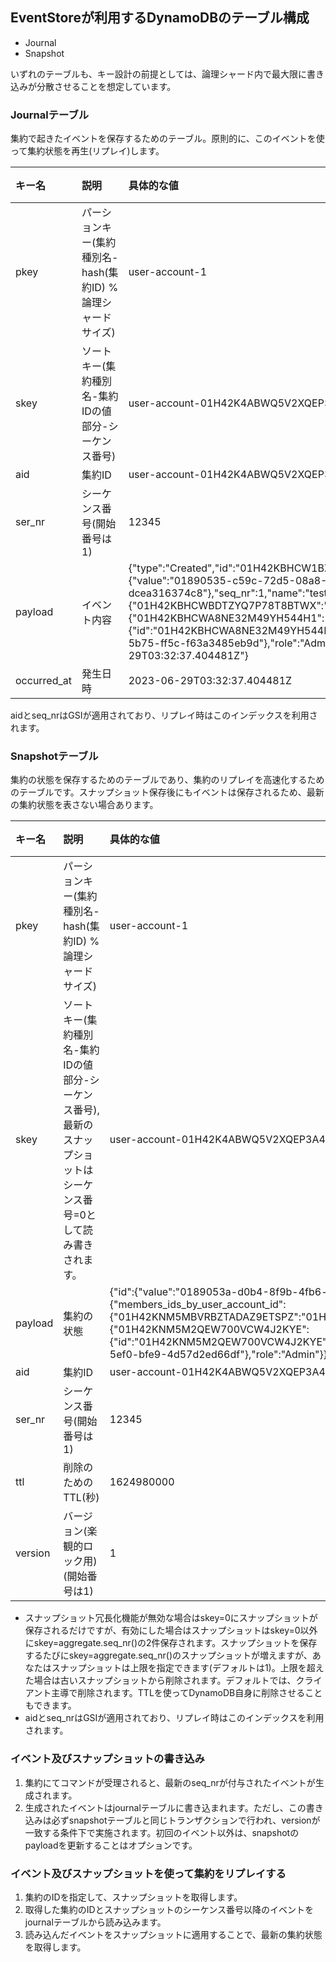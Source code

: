 ## EventStoreが利用するDynamoDBのテーブル構成

- Journal
- Snapshot

いずれのテーブルも、キー設計の前提としては、論理シャード内で最大限に書き込みが分散させることを想定しています。

### Journalテーブル

集約で起きたイベントを保存するためのテーブル。原則的に、このイベントを使って集約状態を再生(リプレイ)します。

| キー名         | 説明                                    | 具体的な値                                                                                                                                                                                                                                                                                                                                                                                                                                                              | 備考 |
|:------------|:--------------------------------------|:-------------------------------------------------------------------------------------------------------------------------------------------------------------------------------------------------------------------------------------------------------------------------------------------------------------------------------------------------------------------------------------------------------------------------------------------------------------------|:---|
| pkey        | パーションキー(集約種別名-hash(集約ID) % 論理シャードサイズ) | user-account-1                                                                                                                                                                                                                                                                                                                                                                                                                                                       |    |
| skey        | ソートキー(集約種別名-集約IDの値部分-シーケンス番号)         | user-account-01H42K4ABWQ5V2XQEP3A48VE0Z-12345                                                                                                                                                                                                                                                                                                                                                                                                                        |    |
| aid         | 集約ID                                  | user-account-01H42K4ABWQ5V2XQEP3A48VE0Z                                                                                                                                                                                                                                                                                                                                                                                                                              |    |
| ser_nr      | シーケンス番号(開始番号は1)                       | 12345                                                                                                                                                                                                                                                                                                                                                                                                                                                              |    |
| payload     | イベント内容                                | {"type":"Created","id":"01H42KBHCW1BZG504J4ZXKA2F2","aggregate_id":{"value":"01890535-c59c-72d5-08a8-dcea316374c8"},"seq_nr":1,"name":"test","members":{"members_ids_by_user_account_id":{"01H42KBHCWBDTZYQ7P78T8BTWX":"01H42KBHCWA8NE32M49YH544H1"},"members":{"01H42KBHCWA8NE32M49YH544H1":{"id":"01H42KBHCWA8NE32M49YH544H1","user_account_id":{"value":"01890535-c59c-5b75-ff5c-f63a3485eb9d"},"role":"Admin"}}},"occurred_at":"2023-06-29T03:32:37.404481Z"} |    |
| occurred_at | 発生日時                                  | 2023-06-29T03:32:37.404481Z                                                                                                                                                                                                                                                                                                                                                                                                                                        |    |

aidとseq_nrはGSIが適用されており、リプレイ時はこのインデックスを利用されます。

### Snapshotテーブル

集約の状態を保存するためのテーブルであり、集約のリプレイを高速化するためのテーブルです。スナップショット保存後にもイベントは保存されるため、最新の集約状態を表さない場合あります。

| キー名     | 説明                                                               | 具体的な値                                                                                                                                                                                                                                                                                                                                                                                      | 備考 |
|:--------|:-----------------------------------------------------------------|:-------------------------------------------------------------------------------------------------------------------------------------------------------------------------------------------------------------------------------------------------------------------------------------------------------------------------------------------------------------------------------------------|:---|
| pkey    | パーションキー(集約種別名-hash(集約ID) % 論理シャードサイズ)                            | user-account-1                                                                                                                                                                                                                                                                                                                                                                               |    |
| skey    | ソートキー(集約種別名-集約IDの値部分-シーケンス番号), 最新のスナップショットはシーケンス番号=0として読み書きされます。 | user-account-01H42K4ABWQ5V2XQEP3A48VE0Z-12345                                                                                                                                                                                                                                                                                                                                                |    |
| payload | 集約の状態                                                            | {"id":{"value":"0189053a-d0b4-8f9b-4fb6-db91f72ccf16"},"name":"test","members":{"members_ids_by_user_account_id":{"01H42KNM5MBVRBZTADAZ9ETSPZ":"01H42KNM5M2QEW700VCW4J2KYE"},"members":{"01H42KNM5M2QEW700VCW4J2KYE":{"id":"01H42KNM5M2QEW700VCW4J2KYE","user_account_id":{"value":"0189053a-d0b4-5ef0-bfe9-4d57d2ed66df"},"role":"Admin"}}},"messages":[],"seq_nr_counter":1,"version":1} |    |
| aid     | 集約ID                                                             | user-account-01H42K4ABWQ5V2XQEP3A48VE0Z                                                                                                                                                                                                                                                                                                                                                      |    |
| ser_nr  | シーケンス番号(開始番号は1)                                                  | 12345                                                                                                                                                                                                                                                                                                                                                                                      |    |
| ttl     | 削除のためのTTL(秒)                                                     | 1624980000                                                                                                                                                                                                                                                                                                                                                                                 |    |
| version | バージョン(楽観的ロック用)(開始番号は1)                                           | 1                                                                                                                                                                                                                                                                                                                                                                                          |    |

- スナップショット冗長化機能が無効な場合はskey=0にスナップショットが保存されるだけですが、有効にした場合はスナップショットはskey=0以外にskey=aggregate.seq_nr()の2件保存されます。スナップショットを保存するたびにskey=aggregate.seq_nr()のスナップショットが増えますが、あなたはスナップショットは上限を指定できます(デフォルトは1)。上限を超えた場合は古いスナップショットから削除されます。デフォルトでは、クライアント主導で削除されます。TTLを使ってDynamoDB自身に削除させることもできます。
- aidとseq_nrはGSIが適用されており、リプレイ時はこのインデックスを利用されます。

### イベント及びスナップショットの書き込み

1. 集約にてコマンドが受理されると、最新のseq_nrが付与されたイベントが生成されます。
2. 生成されたイベントはjournalテーブルに書き込まれます。ただし、この書き込みは必ずsnapshotテーブルと同じトランザクションで行われ、versionが一致する条件下で実施されます。初回のイベント以外は、snapshotのpayloadを更新することはオプションです。

### イベント及びスナップショットを使って集約をリプレイする

1. 集約のIDを指定して、スナップショットを取得します。
2. 取得した集約のIDとスナップショットのシーケンス番号以降のイベントをjournalテーブルから読み込みます。
3. 読み込んだイベントをスナップショットに適用することで、最新の集約状態を取得します。
